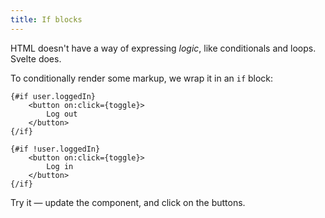 ```yaml
---
title: If blocks
---
```


HTML doesn't have a way of expressing _logic_, like conditionals and loops. Svelte does.

To conditionally render some markup, we wrap it in an `if` block:

```svelte
{#if user.loggedIn}
	<button on:click={toggle}>
		Log out
	</button>
{/if}

{#if !user.loggedIn}
	<button on:click={toggle}>
		Log in
	</button>
{/if}
```

Try it — update the component, and click on the buttons.
